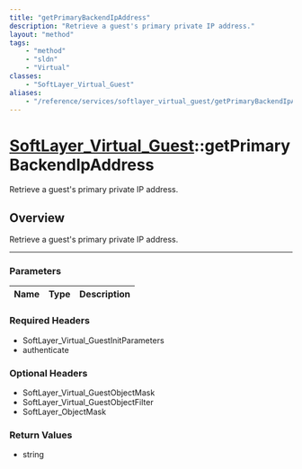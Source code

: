 ```yaml
---
title: "getPrimaryBackendIpAddress"
description: "Retrieve a guest's primary private IP address."
layout: "method"
tags:
    - "method"
    - "sldn"
    - "Virtual"
classes:
    - "SoftLayer_Virtual_Guest"
aliases:
    - "/reference/services/softlayer_virtual_guest/getPrimaryBackendIpAddress"
---
```

# [SoftLayer_Virtual_Guest](/reference/services/SoftLayer_Virtual_Guest)::getPrimaryBackendIpAddress

Retrieve a guest's primary private IP address.


## Overview 
Retrieve a guest's primary private IP address.

-----

### Parameters 
|Name | Type | Description |
| --- | --- | --- |


### Required Headers
* SoftLayer_Virtual_GuestInitParameters
* authenticate


### Optional Headers
* SoftLayer_Virtual_GuestObjectMask
* SoftLayer_Virtual_GuestObjectFilter
* SoftLayer_ObjectMask

### Return Values
* string





